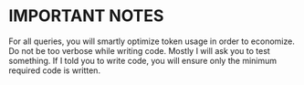 # IMPORTANT NOTES
For all queries, you will smartly optimize token usage in order to economize. Do not be too verbose while writing code.
Mostly I will ask you to test something. If I told you to write code, you will ensure only the minimum required code is written.



